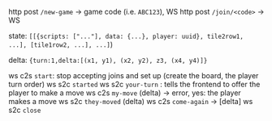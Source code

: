 http post `/new-game` -> game code (i.e. `ABC123`), WS
http post `/join/<code>` -> WS

state: `[[{scripts: ["..."], data: {...}, player: uuid}, tile2row1, ...], [tile1row2, ...], ...]`)

delta: `{turn:1,delta:[(x1, y1), (x2, y2), z3, (x4, y4)]}`

ws c2s `start`: stop accepting joins and set up (create the board, the player turn order)
ws s2c `started`
ws s2c `your-turn` : tells the frontend to offer the player to make a move
ws c2s `my-move` (delta) -> error, yes: the player makes a move
ws s2c `they-moved` (delta)
ws c2s `come-again` -> \[delta\]
ws s2c `close`